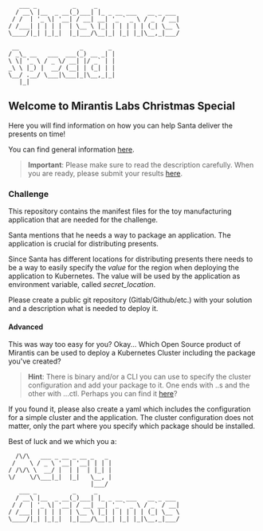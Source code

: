 ```
   ___ _          _     _                       
  / __\ |__  _ __(_)___| |_ _ __ ___   __ _ ___ 
 / /  | '_ \| '__| / __| __| '_ ` _ \ / _` / __|
/ /___| | | | |  | \__ \ |_| | | | | | (_| \__ \
\____/|_| |_|_|  |_|___/\__|_| |_| |_|\__,_|___/
                                                
 __                 _       _                   
/ _\_ __   ___  ___(_) __ _| |                  
\ \| '_ \ / _ \/ __| |/ _` | |                  
_\ \ |_) |  __/ (__| | (_| | |                  
\__/ .__/ \___|\___|_|\__,_|_|                  
   |_|                                          
```

## Welcome to Mirantis Labs Christmas Special 

Here you will find information on how you can help Santa deliver the presents on time!

You can find general information [here](https://www.mirantis.com/labs/learning/techtalks/mirantis-labs-christmas-special-code-challenge). 
> **Important**: Please make sure to read the description carefully. When you are ready, please submit your results [here](https://forms.gle/vxRskTs9wqt4PwjJ7).

### Challenge

This repository contains the manifest files for the toy manufacturing application that are needed for the challenge. 

Santa mentions that he needs a way to package an application. The application is crucial for distributing presents.

Since Santa has different locations for distributing presents there needs to be a way to easily specify the *value* for the region when deploying the application to Kubernetes. The value will be used by the application as environment variable, called *secret_location*.

Please create a public git repository (Gitlab/Github/etc.) with your solution and a description what is needed to deploy it. 

#### Advanced

This was way too easy for you? Okay... Which Open Source product of Mirantis can be used to deploy a Kubernetes Cluster including the package you've created?

> **Hint**: There is binary and/or a CLI you can use to specify the cluster configuration and add your package to it. One ends with ..s and the other with ...ctl. Perhaps you can find it [here](https://github.com/k0sproject)?

If you found it, please also create a yaml which includes the configuration for a simple cluster and the application. The cluster configuration does not matter, only the part where you specify which package should be installed. 


Best of luck and we which you a:

```                                 
  /\/\   ___ _ __ _ __ _   _                    
 /    \ / _ \ '__| '__| | | |                   
/ /\/\ \  __/ |  | |  | |_| |                   
\/    \/\___|_|  |_|   \__, |                   
                       |___/                    
   ___ _          _     _                       
  / __\ |__  _ __(_)___| |_ _ __ ___   __ _ ___ 
 / /  | '_ \| '__| / __| __| '_ ` _ \ / _` / __|
/ /___| | | | |  | \__ \ |_| | | | | | (_| \__ \
\____/|_| |_|_|  |_|___/\__|_| |_| |_|\__,_|___/
                                         
```